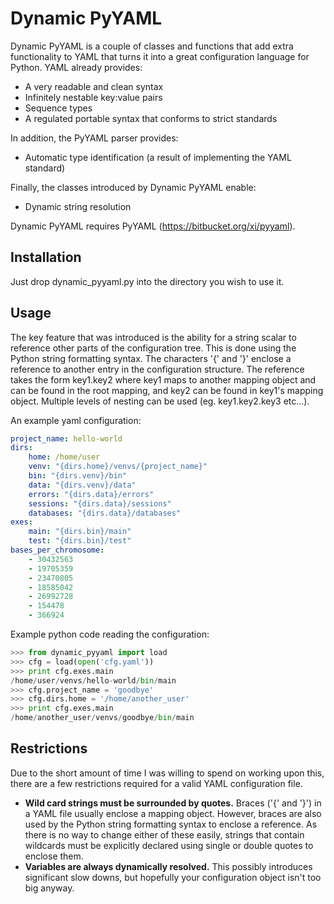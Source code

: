 Dynamic PyYAML
==============

Dynamic PyYAML is a couple of classes and functions that add extra functionality to YAML that turns it into a great configuration language for Python. YAML already provides:

* A very readable and clean syntax
* Infinitely nestable key:value pairs
* Sequence types
* A regulated portable syntax that conforms to strict standards

In addition, the PyYAML parser provides:

* Automatic type identification (a result of implementing the YAML standard)

Finally, the classes introduced by Dynamic PyYAML enable:

* Dynamic string resolution

Dynamic PyYAML requires PyYAML (https://bitbucket.org/xi/pyyaml).

Installation
------------
Just drop dynamic_pyyaml.py into the directory you wish to use it.

Usage
-----
The key feature that was introduced is the ability for a string scalar to reference other parts of the configuration tree. This is done using the Python string formatting syntax. The characters '{' and '}' enclose a reference to another entry in the configuration structure. The reference takes the form key1.key2 where key1 maps to another mapping object and can be found in the root mapping, and key2 can be found in key1's mapping object. Multiple levels of nesting can be used (eg. key1.key2.key3 etc...).

An example yaml configuration:
```yaml
project_name: hello-world
dirs:
    home: /home/user
    venv: "{dirs.home}/venvs/{project_name}"
    bin: "{dirs.venv}/bin"
    data: "{dirs.venv}/data"
    errors: "{dirs.data}/errors"
    sessions: "{dirs.data}/sessions"
    databases: "{dirs.data}/databases"
exes:
    main: "{dirs.bin}/main"
    test: "{dirs.bin}/test"
bases_per_chromosome:
    - 30432563
    - 19705359
    - 23470805
    - 18585042
    - 26992728
    - 154478
    - 366924
```
Example python code reading the configuration:
```python
>>> from dynamic_pyyaml import load
>>> cfg = load(open('cfg.yaml'))
>>> print cfg.exes.main
/home/user/venvs/hello-world/bin/main
>>> cfg.project_name = 'goodbye'
>>> cfg.dirs.home = '/home/another_user'
>>> print cfg.exes.main
/home/another_user/venvs/goodbye/bin/main
```

Restrictions
------------

Due to the short amount of time I was willing to spend on working upon this, there are a few restrictions required for a valid YAML configuration file.

* **Wild card strings must be surrounded by quotes.** Braces ('{' and '}') in a YAML file usually enclose a mapping object. However, braces are also used by the Python string formatting syntax to enclose a reference. As there is no way to change either of these easily, strings that contain wildcards must be explicitly declared using single or double quotes to enclose them.
* **Variables are always dynamically resolved.** This possibly introduces significant slow downs, but hopefully your configuration object isn't too big anyway.
